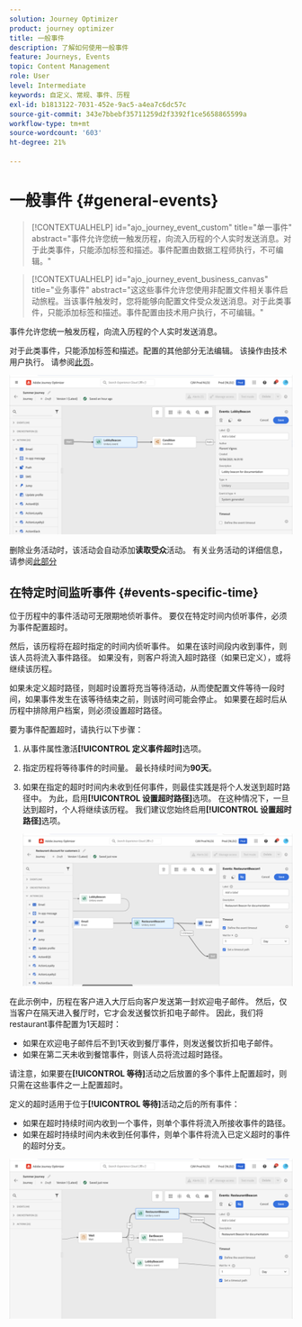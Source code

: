 ```yaml
---
solution: Journey Optimizer
product: journey optimizer
title: 一般事件
description: 了解如何使用一般事件
feature: Journeys, Events
topic: Content Management
role: User
level: Intermediate
keywords: 自定义、常规、事件、历程
exl-id: b1813122-7031-452e-9ac5-a4ea7c6dc57c
source-git-commit: 343e7bbebf35711259d2f3392f1ce5658865599a
workflow-type: tm+mt
source-wordcount: '603'
ht-degree: 21%

---
```


# 一般事件 {#general-events}

>[!CONTEXTUALHELP]
>id="ajo_journey_event_custom"
>title="单一事件"
>abstract="事件允许您统一触发历程，向流入历程的个人实时发送消息。对于此类事件，只能添加标签和描述。事件配置由数据工程师执行，不可编辑。"

>[!CONTEXTUALHELP]
>id="ajo_journey_event_business_canvas"
>title="业务事件"
>abstract="这这些事件允许您使用非配置文件相关事件启动旅程。当该事件触发时，您将能够向配置文件受众发送消息。对于此类事件，只能添加标签和描述。事件配置由技术用户执行，不可编辑。"

事件允许您统一触发历程，向流入历程的个人实时发送消息。

对于此类事件，只能添加标签和描述。配置的其他部分无法编辑。 该操作由技术用户执行。 请参阅[此页](../event/about-events.md)。

![](assets/general-events.png)

删除业务活动时，该活动会自动添加&#x200B;**读取受众**&#x200B;活动。 有关业务活动的详细信息，请参阅[此部分](../event/about-events.md)

## 在特定时间监听事件 {#events-specific-time}

位于历程中的事件活动可无限期地侦听事件。 要仅在特定时间内侦听事件，必须为事件配置超时。

然后，该历程将在超时指定的时间内侦听事件。 如果在该时间段内收到事件，则该人员将流入事件路径。 如果没有，则客户将流入超时路径（如果已定义），或将继续该历程。

如果未定义超时路径，则超时设置将充当等待活动，从而使配置文件等待一段时间，如果事件发生在该等待结束之前，则该时间可能会停止。 如果要在超时后从历程中排除用户档案，则必须设置超时路径。

要为事件配置超时，请执行以下步骤：

1. 从事件属性激活&#x200B;**[!UICONTROL 定义事件超时]**&#x200B;选项。

1. 指定历程将等待事件的时间量。 最长持续时间为&#x200B;**90天**。

1. 如果在指定的超时时间内未收到任何事件，则最佳实践是将个人发送到超时路径中。 为此，启用&#x200B;**[!UICONTROL 设置超时路径]**&#x200B;选项。 在这种情况下，一旦达到超时，个人将继续该历程。 我们建议您始终启用&#x200B;**[!UICONTROL 设置超时路径]**&#x200B;选项。

   ![](assets/event-timeout.png)

在此示例中，历程在客户进入大厅后向客户发送第一封欢迎电子邮件。 然后，仅当客户在隔天进入餐厅时，它才会发送餐饮折扣电子邮件。 因此，我们将restaurant事件配置为1天超时：

* 如果在欢迎电子邮件后不到1天收到餐厅事件，则发送餐饮折扣电子邮件。
* 如果在第二天未收到餐馆事件，则该人员将流过超时路径。

请注意，如果要在&#x200B;**[!UICONTROL 等待]**&#x200B;活动之后放置的多个事件上配置超时，则只需在这些事件之一上配置超时。

定义的超时适用于位于&#x200B;**[!UICONTROL 等待]**&#x200B;活动之后的所有事件：

* 如果在超时持续时间内收到一个事件，则单个事件将流入所接收事件的路径。
* 如果在超时持续时间内未收到任何事件，则单个事件将流入已定义超时的事件的超时分支。

![](assets/event-timeout-group.png)

